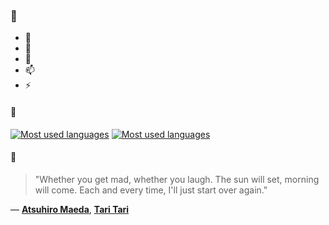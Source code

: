 ### 👋

- 🔭
- 🌱
- 💬
- 📫
- ⚡

#### 🧏

[![Most used languages](https://github-readme-stats-aynah.vercel.app/api/top-langs/?username=aynh&theme=solarized-dark&langs_count=6&layout=compact&hide_title=true)](https://github.com/anuraghazra/github-readme-stats#gh-dark-mode-only)
[![Most used languages](https://github-readme-stats-aynah.vercel.app/api/top-langs/?username=aynh&theme=solarized-light&langs_count=6&layout=compact&hide_title=true)](https://github.com/anuraghazra/github-readme-stats#gh-light-mode-only)

#### 💬

> "Whether you get mad, whether you laugh. The sun will set, morning will come. Each and every time, I'll just start over again."

&mdash; [**Atsuhiro Maeda**](https://myanimelist.net/character.php?q=Atsuhiro%20Maeda&cat=character), [**Tari Tari**](https://myanimelist.net/search/all?q=Tari%20Tari&cat=all)
